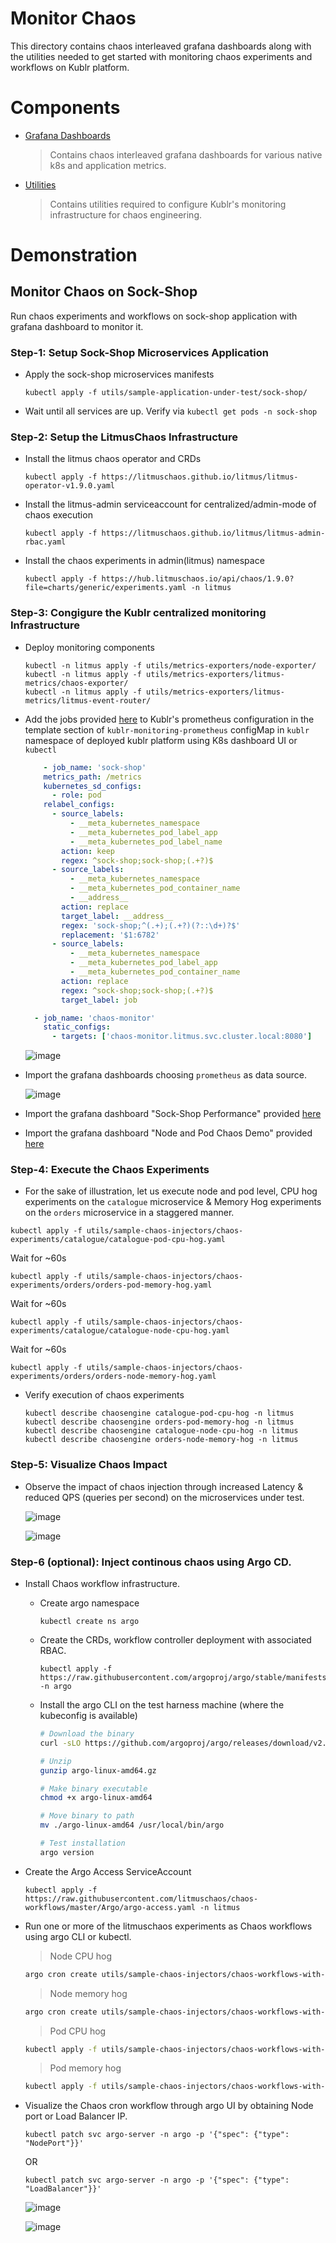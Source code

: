 # Monitor Chaos

This directory contains chaos interleaved grafana dashboards along with the utilities needed to get started with monitoring chaos experiments and workflows on Kublr platform.


# Components

- [Grafana Dashboards](https://github.com/litmuschaos/litmus/blob/master/monitoring/platforms/kublr/grafana-dashboards)

  > Contains chaos interleaved grafana dashboards for various native k8s and application metrics.

- [Utilities](https://github.com/litmuschaos/litmus/blob/master/monitoring/platforms/kublr/utils)

  > Contains utilities required to configure Kublr's monitoring infrastructure for chaos engineering.


# Demonstration

## Monitor Chaos on Sock-Shop

Run chaos experiments and workflows on sock-shop application with grafana dashboard to monitor it.

### Step-1: Setup Sock-Shop Microservices Application

- Apply the sock-shop microservices manifests

  ```
  kubectl apply -f utils/sample-application-under-test/sock-shop/
  ```

- Wait until all services are up. Verify via `kubectl get pods -n sock-shop`

### Step-2: Setup the LitmusChaos Infrastructure

- Install the litmus chaos operator and CRDs

  ```
  kubectl apply -f https://litmuschaos.github.io/litmus/litmus-operator-v1.9.0.yaml
  ```

- Install the litmus-admin serviceaccount for centralized/admin-mode of chaos execution

  ```
  kubectl apply -f https://litmuschaos.github.io/litmus/litmus-admin-rbac.yaml
  ```

- Install the chaos experiments in admin(litmus) namespace

  ```
  kubectl apply -f https://hub.litmuschaos.io/api/chaos/1.9.0?file=charts/generic/experiments.yaml -n litmus
  ```

### Step-3: Congigure the Kublr centralized monitoring Infrastructure

- Deploy monitoring components

  ```
  kubectl -n litmus apply -f utils/metrics-exporters/node-exporter/
  kubectl -n litmus apply -f utils/metrics-exporters/litmus-metrics/chaos-exporter/
  kubectl -n litmus apply -f utils/metrics-exporters/litmus-metrics/litmus-event-router/
  ```

- Add the jobs provided [here](https://raw.githubusercontent.com/litmuschaos/litmus/master/monitoring/platforms/kublr/utils/prometheus-config-template-jobs.yaml) to Kublr's prometheus configuration in the template section of `kublr-monitoring-prometheus` configMap in `kublr` namespace of deployed kublr platform using K8s dashboard UI or `kubectl`

  ```yaml
      - job_name: 'sock-shop'
      metrics_path: /metrics
      kubernetes_sd_configs:
        - role: pod
      relabel_configs:
        - source_labels:
            - __meta_kubernetes_namespace
            - __meta_kubernetes_pod_label_app
            - __meta_kubernetes_pod_label_name
          action: keep
          regex: ^sock-shop;sock-shop;(.+?)$
        - source_labels:
            - __meta_kubernetes_namespace
            - __meta_kubernetes_pod_container_name
            - __address__
          action: replace
          target_label: __address__
          regex: 'sock-shop;^(.+);(.+?)(?::\d+)?$'
          replacement: '$1:6782'
        - source_labels:
            - __meta_kubernetes_namespace
            - __meta_kubernetes_pod_label_app
            - __meta_kubernetes_pod_container_name
          action: replace
          regex: ^sock-shop;sock-shop;(.+?)$
          target_label: job

    - job_name: 'chaos-monitor'
      static_configs:
        - targets: ['chaos-monitor.litmus.svc.cluster.local:8080']
  ```

  ![image](https://github.com/litmuschaos/litmus/blob/master/monitoring/platforms/kublr/screenshots/prometheus-config-update.png?raw=true)

- Import the grafana dashboards choosing `prometheus` as data source.

  ![image](https://github.com/litmuschaos/litmus/blob/master/monitoring/screenshots/import-dashboard.png?raw=true)

- Import the grafana dashboard "Sock-Shop Performance" provided [here](https://raw.githubusercontent.com/litmuschaos/litmus/master/monitoring/grafana-dashboards/sock-shop/Sock-Shop-Performance-Under-Chaos.json)

- Import the grafana dashboard "Node and Pod Chaos Demo" provided [here](https://raw.githubusercontent.com/litmuschaos/litmus/master/monitoring/platforms/kublr/grafana-dashboards/kubernetes/Node-and-pod-metrics-dashboard-kublr.json)

### Step-4: Execute the Chaos Experiments

- For the sake of illustration, let us execute node and pod level, CPU hog experiments on the `catalogue` microservice & Memory Hog experiments on the `orders` microservice in a staggered manner.

```
kubectl apply -f utils/sample-chaos-injectors/chaos-experiments/catalogue/catalogue-pod-cpu-hog.yaml
```

Wait for ~60s

```
kubectl apply -f utils/sample-chaos-injectors/chaos-experiments/orders/orders-pod-memory-hog.yaml
```

Wait for ~60s

```
kubectl apply -f utils/sample-chaos-injectors/chaos-experiments/catalogue/catalogue-node-cpu-hog.yaml
```

Wait for ~60s

```
kubectl apply -f utils/sample-chaos-injectors/chaos-experiments/orders/orders-node-memory-hog.yaml
```

- Verify execution of chaos experiments

  ```
  kubectl describe chaosengine catalogue-pod-cpu-hog -n litmus
  kubectl describe chaosengine orders-pod-memory-hog -n litmus
  kubectl describe chaosengine catalogue-node-cpu-hog -n litmus
  kubectl describe chaosengine orders-node-memory-hog -n litmus
  ```

### Step-5: Visualize Chaos Impact

- Observe the impact of chaos injection through increased Latency & reduced QPS (queries per second) on the microservices
  under test.

  ![image](https://github.com/litmuschaos/litmus/blob/master/monitoring/screenshots/Sock-Shop-Dashboard.png?raw=true)

  ![image](https://github.com/litmuschaos/litmus/blob/master/monitoring/screenshots/Node-and-Pod-metrics-Dashboard.png?raw=true)

### Step-6 (optional): Inject continous chaos using Argo CD.

- Install Chaos workflow infrastructure.

  - Create argo namespace

    ```
    kubectl create ns argo
    ```

  - Create the CRDs, workflow controller deployment with associated RBAC.

    ```
    kubectl apply -f https://raw.githubusercontent.com/argoproj/argo/stable/manifests/install.yaml -n argo
    ```

  - Install the argo CLI on the test harness machine (where the kubeconfig is available)

    ```bash
    # Download the binary
    curl -sLO https://github.com/argoproj/argo/releases/download/v2.11.0/argo-linux-amd64.gz

    # Unzip
    gunzip argo-linux-amd64.gz

    # Make binary executable
    chmod +x argo-linux-amd64

    # Move binary to path
    mv ./argo-linux-amd64 /usr/local/bin/argo

    # Test installation
    argo version
    ```

- Create the Argo Access ServiceAccount

  ```
  kubectl apply -f https://raw.githubusercontent.com/litmuschaos/chaos-workflows/master/Argo/argo-access.yaml -n litmus
  ```

- Run one or more of the litmuschaos experiments as Chaos workflows using argo CLI or kubectl.

  > Node CPU hog
  ```bash
  argo cron create utils/sample-chaos-injectors/chaos-workflows-with-argo-CD/catalogue/catalogue-node-cpu-hog-workflow.yaml -n litmus
  ```

  > Node memory hog
  ```bash
  argo cron create utils/sample-chaos-injectors/chaos-workflows-with-argo-CD/orders/orders-node-memory-hog-workflow.yaml -n litmus
  ```

  > Pod CPU hog

  ```bash
  kubectl apply -f utils/sample-chaos-injectors/chaos-workflows-with-argo-CD/catalogue/catalogue-pod-cpu-hog-workflow.yaml -n litmus
  ```

  > Pod memory hog
  ```bash
  kubectl apply -f utils/sample-chaos-injectors/chaos-workflows-with-argo-CD/orders/orders-pod-memory-hog-workflow.yaml -n litmus
  ```

- Visualize the Chaos cron workflow through argo UI by obtaining Node port or Load Balancer IP.

  ```
  kubectl patch svc argo-server -n argo -p '{"spec": {"type": "NodePort"}}'
  ```

  OR

  ```
  kubectl patch svc argo-server -n argo -p '{"spec": {"type": "LoadBalancer"}}'
  ```

  ![image](https://github.com/litmuschaos/litmus/blob/master/monitoring/screenshots/chaos-workflow-representation.png?raw=true)

  ![image](https://github.com/litmuschaos/litmus/blob/master/monitoring/screenshots/chaos-cron-workflows.png?raw=true)
